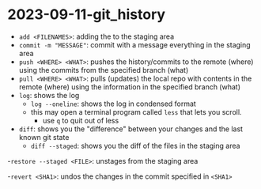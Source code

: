 # 2023-09-11-git_history

- `add <FILENAMES>`: adding the <FILENAMES> to the staging area
- `commit -m "MESSAGE"`: commit with a message everything in the staging area
- `push <WHERE> <WHAT>`: pushes the history/commits to the remote (where) using the commits from the specified branch (what)
- `pull <WHERE> <WHAT>`: pulls (updates) the local repo with contents in the remote (where) using the information in the specified branch (what)
- `log`: shows the log
    - `log --oneline`: shows the log in condensed format
    - this may open a terminal program called `less` that lets you scroll.
        - use `q` to quit out of less
- `diff`: shows you the "difference" between your changes and the last known git state
    - `diff --staged`: shows you the diff of the files in the staging area

-`restore --staged <FILE>`: unstages <FILE> from the staging area

-`revert <SHA1>`: undos the changes in the commit specified in `<SHA1>`
